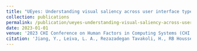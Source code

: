 ```yaml
---
title: "UEyes: Understanding visual saliency across user interface types"
collection: publications
permalink: /publication/ueyes-understanding-visual-saliency-across-user-interface-types
date: 2023-01-01
venue: '2023 CHI Conference on Human Factors in Computing Systems (CHI 2023)'
citation: 'Jiang, Y., Leiva, L. A., Rezazadegan Tavakoli, H., RB Houssel, P., Kylmälä, J., & Oulasvirta, A. (2023, April). UEyes: Understanding visual saliency across user interface types. In Proceedings of the 2023 CHI Conference on Human Factors in Computing Systems (pp. 1-21).'
---
```

